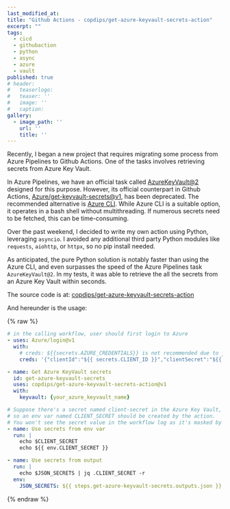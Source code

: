 ```yaml
---
last_modified_at:
title: "Github Actions - copdips/get-azure-keyvault-secrets-action"
excerpt: ""
tags:
  - cicd
  - githubaction
  - python
  - async
  - azure
  - vault
published: true
# header:
#   teaserlogo:
#   teaser: ''
#   image: ''
#   caption:
gallery:
  - image_path: ''
    url: ''
    title: ''
---
```


Recently, I began a new project that requires migrating some process from Azure Pipelines to Github Actions. One of the tasks involves retrieving secrets from Azure Key Vault.

In Azure Pipelines, we have an official task called [AzureKeyVault@2](https://docs.microsoft.com/en-us/azure/devops/pipelines/tasks/deploy/azure-key-vault?view=azure-devops) designed for this purpose. However, its official counterpart in Github Actions, [Azure/get-keyvault-secrets@v1](https://github.com/Azure/get-keyvault-secrets), has been deprecated. The recommended alternative is [Azure CLI](https://github.com/Azure/get-keyvault-secrets#deprecation-notice). While Azure CLI is a suitable option, it operates in a bash shell without multithreading. If numerous secrets need to be fetched, this can be time-consuming.

Over the past weekend, I decided to write my own action using Python, leveraging `asyncio`. I avoided any additional third party Python modules like `requests`, `aiohttp`, or `httpx`, so no pip install needed.

As anticipated, the pure Python solution is notably faster than using the Azure CLI, and even surpasses the speed of the Azure Pipelines task `AzureKeyVault@2`. In my tests, it was able to retrieve the all the secrets from an Azure Key Vault within seconds.

The source code is at: [copdips/get-azure-keyvault-secrets-action](https://github.com/copdips/get-azure-keyvault-secrets-action)

And hereunder is the usage:

{% raw %}

```yaml
# in the calling workflow, user should first login to Azure
- uses: Azure/login@v1
  with:
    # creds: ${{secrets.AZURE_CREDENTIALS}} is not recommended due to json secrets security concerns.
    creds: '{"clientId":"${{ secrets.CLIENT_ID }}","clientSecret":"${{ secrets.CLIENT_SECRET }}","subscriptionId":"${{ secrets.SUBSCRIPTION_ID }}","tenantId":"${{ secrets.TENANT_ID }}"}'

- name: Get Azure KeyVault secrets
  id: get-azure-keyvault-secrets
  uses: copdips/get-azure-keyvault-secrets-action@v1
  with:
    keyvault: {your_azure_keyvault_name}

# Suppose there's a secret named client-secret in the Azure Key Vault,
# so an env var named CLIENT_SECRET should be created by the action.
# You won't see the secret value in the workflow log as it's masked by Github automatically.
- name: Use secrets from env var
  run: |
    echo $CLIENT_SECRET
    echo ${{ env.CLIENT_SECRET }}

- name: Use secrets from output
  run: |
    echo $JSON_SECRETS | jq .CLIENT_SECRET -r
  env:
    JSON_SECRETS: ${{ steps.get-azure-keyvault-secrets.outputs.json }}
```

{% endraw %}
